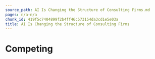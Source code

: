 ```yaml
---
source_path: AI Is Changing the Structure of Consulting Firms.md
pages: n/a-n/a
chunk_id: 419f5c7404899f2b4ff46c573154da3cd1e5e03a
title: AI Is Changing the Structure of Consulting Firms
---
```

# Competing
